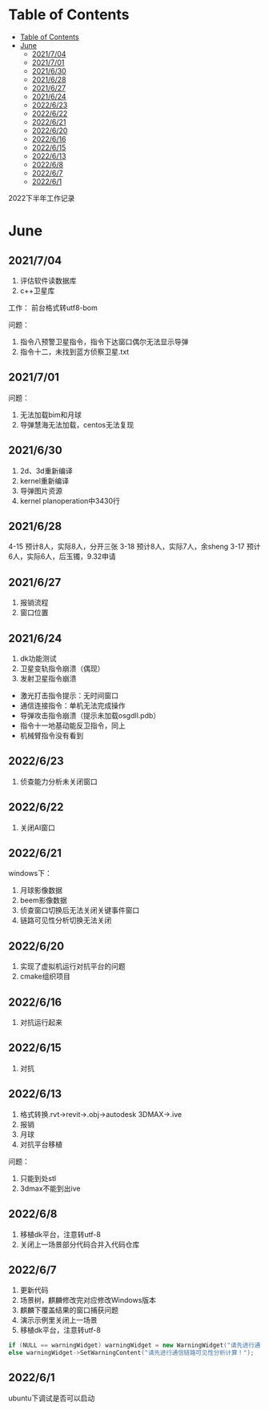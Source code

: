 # Table of Contents
- [Table of Contents](#table-of-contents)
- [June](#june)
  - [2021/7/04](#2021704)
  - [2021/7/01](#2021701)
  - [2021/6/30](#2021630)
  - [2021/6/28](#2021628)
  - [2021/6/27](#2021627)
  - [2021/6/24](#2021624)
  - [2022/6/23](#2022623)
  - [2022/6/22](#2022622)
  - [2022/6/21](#2022621)
  - [2022/6/20](#2022620)
  - [2022/6/16](#2022616)
  - [2022/6/15](#2022615)
  - [2022/6/13](#2022613)
  - [2022/6/8](#202268)
  - [2022/6/7](#202267)
  - [2022/6/1](#202261)


2022下半年工作记录
<!--more-->

# June
## 2021/7/04
1. 评估软件读数据库
2. c++卫星库

工作：
前台格式转utf8-bom

问题：
1. 指令八预警卫星指令，指令下达窗口偶尔无法显示导弹
2. 指令十二，未找到蓝方侦察卫星.txt
## 2021/7/01
问题：
1. 无法加载bim和月球
2. 导弹慧海无法加载，centos无法复现

## 2021/6/30
1. 2d、3d重新编译
2. kernel重新编译
3. 导弹图片资源
4. kernel planoperation中3430行

## 2021/6/28
4-15 预计8人，实际8人，分开三张
3-18 预计8人，实际7人，余sheng
3-17 预计6人，实际6人，后玉镯，9.32申请



## 2021/6/27
1. 报销流程
2. 窗口位置

## 2021/6/24
1. dk功能测试
2. 卫星变轨指令崩溃（偶现）
3. 发射卫星指令崩溃

- 激光打击指令提示：无时间窗口
- 通信连接指令：单机无法完成操作
- 导弹攻击指令崩溃（提示未加载osgdll.pdb）
- 指令十一地基动能反卫指令，同上
- 机械臂指令没有看到

## 2022/6/23
1. 侦查能力分析未关闭窗口

## 2022/6/22
1. 关闭AI窗口

## 2022/6/21
windows下：
1. 月球影像数据
2. beem影像数据
3. 侦查窗口切换后无法关闭关键事件窗口
4. 链路可见性分析切换无法关闭

## 2022/6/20
1. 实现了虚拟机运行对抗平台的问题
2. cmake组织项目

## 2022/6/16
1. 对抗运行起来

## 2022/6/15
1. 对抗


## 2022/6/13
1. 格式转换.rvt->revit->.obj->autodesk 3DMAX->.ive
2. 报销
3. 月球
4. 对抗平台移植

问题：
1. 只能到处stl
2. 3dmax不能到出ive

## 2022/6/8
1. 移植dk平台，注意转utf-8
2. 关闭上一场景部分代码合并入代码仓库

## 2022/6/7
1. 更新代码
2. 场景树，麒麟修改完对应修改Windows版本
3. 麒麟下覆盖结果的窗口捕获问题
4. 演示示例里关闭上一场景
5. 移植dk平台，注意转utf-8

```cpp
if (NULL == warningWidget) warningWidget = new WarningWidget("请先进行通信链路可见性分析计算！");
else warningWidget->SetWarningContent("请先进行通信链路可见性分析计算！");
```
## 2022/6/1
ubuntu下调试是否可以启动